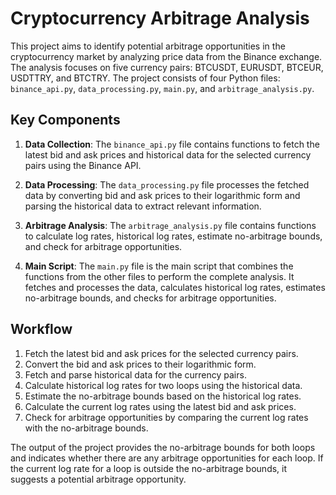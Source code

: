 # Cryptocurrency Arbitrage Analysis

This project aims to identify potential arbitrage opportunities in the cryptocurrency market by analyzing price data from the Binance exchange. The analysis focuses on five currency pairs: BTCUSDT, EURUSDT, BTCEUR, USDTTRY, and BTCTRY. The project consists of four Python files: `binance_api.py`, `data_processing.py`, `main.py`, and `arbitrage_analysis.py`.

## Key Components

1. **Data Collection**: The `binance_api.py` file contains functions to fetch the latest bid and ask prices and historical data for the selected currency pairs using the Binance API.

2. **Data Processing**: The `data_processing.py` file processes the fetched data by converting bid and ask prices to their logarithmic form and parsing the historical data to extract relevant information.

3. **Arbitrage Analysis**: The `arbitrage_analysis.py` file contains functions to calculate log rates, historical log rates, estimate no-arbitrage bounds, and check for arbitrage opportunities.

4. **Main Script**: The `main.py` file is the main script that combines the functions from the other files to perform the complete analysis. It fetches and processes the data, calculates historical log rates, estimates no-arbitrage bounds, and checks for arbitrage opportunities.

## Workflow

1. Fetch the latest bid and ask prices for the selected currency pairs.
2. Convert the bid and ask prices to their logarithmic form.
3. Fetch and parse historical data for the currency pairs.
4. Calculate historical log rates for two loops using the historical data.
5. Estimate the no-arbitrage bounds based on the historical log rates.
6. Calculate the current log rates using the latest bid and ask prices.
7. Check for arbitrage opportunities by comparing the current log rates with the no-arbitrage bounds.

The output of the project provides the no-arbitrage bounds for both loops and indicates whether there are any arbitrage opportunities for each loop. If the current log rate for a loop is outside the no-arbitrage bounds, it suggests a potential arbitrage opportunity.
